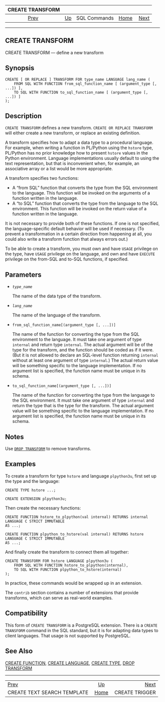 <!--?xml version="1.0" encoding="UTF-8" standalone="no"?-->

|                         CREATE TRANSFORM                         |                                        |              |                                                       |                                                  |
| :--------------------------------------------------------------: | :------------------------------------- | :----------: | ----------------------------------------------------: | -----------------------------------------------: |
| [Prev](sql-createtstemplate.html "CREATE TEXT SEARCH TEMPLATE")  | [Up](sql-commands.html "SQL Commands") | SQL Commands | [Home](index.html "PostgreSQL 17devel Documentation") |  [Next](sql-createtrigger.html "CREATE TRIGGER") |

***

## CREATE TRANSFORM

CREATE TRANSFORM — define a new transform

## Synopsis

    CREATE [ OR REPLACE ] TRANSFORM FOR type_name LANGUAGE lang_name (
        FROM SQL WITH FUNCTION from_sql_function_name [ (argument_type [, ...]) ],
        TO SQL WITH FUNCTION to_sql_function_name [ (argument_type [, ...]) ]
    );

## Description

`CREATE TRANSFORM` defines a new transform. `CREATE OR REPLACE TRANSFORM` will either create a new transform, or replace an existing definition.

A transform specifies how to adapt a data type to a procedural language. For example, when writing a function in PL/Python using the `hstore` type, PL/Python has no prior knowledge how to present `hstore` values in the Python environment. Language implementations usually default to using the text representation, but that is inconvenient when, for example, an associative array or a list would be more appropriate.

A transform specifies two functions:

* A “from SQL” function that converts the type from the SQL environment to the language. This function will be invoked on the arguments of a function written in the language.
* A “to SQL” function that converts the type from the language to the SQL environment. This function will be invoked on the return value of a function written in the language.

It is not necessary to provide both of these functions. If one is not specified, the language-specific default behavior will be used if necessary. (To prevent a transformation in a certain direction from happening at all, you could also write a transform function that always errors out.)

To be able to create a transform, you must own and have `USAGE` privilege on the type, have `USAGE` privilege on the language, and own and have `EXECUTE` privilege on the from-SQL and to-SQL functions, if specified.

## Parameters

* *`type_name`*

    The name of the data type of the transform.

* *`lang_name`*

    The name of the language of the transform.

* `from_sql_function_name[(argument_type [, ...])]`

    The name of the function for converting the type from the SQL environment to the language. It must take one argument of type `internal` and return type `internal`. The actual argument will be of the type for the transform, and the function should be coded as if it were. (But it is not allowed to declare an SQL-level function returning `internal` without at least one argument of type `internal`.) The actual return value will be something specific to the language implementation. If no argument list is specified, the function name must be unique in its schema.

* `to_sql_function_name[(argument_type [, ...])]`

    The name of the function for converting the type from the language to the SQL environment. It must take one argument of type `internal` and return the type that is the type for the transform. The actual argument value will be something specific to the language implementation. If no argument list is specified, the function name must be unique in its schema.

## Notes

Use [`DROP TRANSFORM`](sql-droptransform.html "DROP TRANSFORM") to remove transforms.

## Examples

To create a transform for type `hstore` and language `plpython3u`, first set up the type and the language:

    CREATE TYPE hstore ...;

    CREATE EXTENSION plpython3u;

Then create the necessary functions:

    CREATE FUNCTION hstore_to_plpython(val internal) RETURNS internal
    LANGUAGE C STRICT IMMUTABLE
    AS ...;

    CREATE FUNCTION plpython_to_hstore(val internal) RETURNS hstore
    LANGUAGE C STRICT IMMUTABLE
    AS ...;

And finally create the transform to connect them all together:

    CREATE TRANSFORM FOR hstore LANGUAGE plpython3u (
        FROM SQL WITH FUNCTION hstore_to_plpython(internal),
        TO SQL WITH FUNCTION plpython_to_hstore(internal)
    );

In practice, these commands would be wrapped up in an extension.

The `contrib` section contains a number of extensions that provide transforms, which can serve as real-world examples.

## Compatibility

This form of `CREATE TRANSFORM` is a PostgreSQL extension. There is a `CREATE TRANSFORM` command in the SQL standard, but it is for adapting data types to client languages. That usage is not supported by PostgreSQL.

## See Also

[CREATE FUNCTION](sql-createfunction.html "CREATE FUNCTION"), [CREATE LANGUAGE](sql-createlanguage.html "CREATE LANGUAGE"), [CREATE TYPE](sql-createtype.html "CREATE TYPE"), [DROP TRANSFORM](sql-droptransform.html "DROP TRANSFORM")

***

|                                                                  |                                                       |                                                  |
| :--------------------------------------------------------------- | :---------------------------------------------------: | -----------------------------------------------: |
| [Prev](sql-createtstemplate.html "CREATE TEXT SEARCH TEMPLATE")  |         [Up](sql-commands.html "SQL Commands")        |  [Next](sql-createtrigger.html "CREATE TRIGGER") |
| CREATE TEXT SEARCH TEMPLATE                                      | [Home](index.html "PostgreSQL 17devel Documentation") |                                   CREATE TRIGGER |
